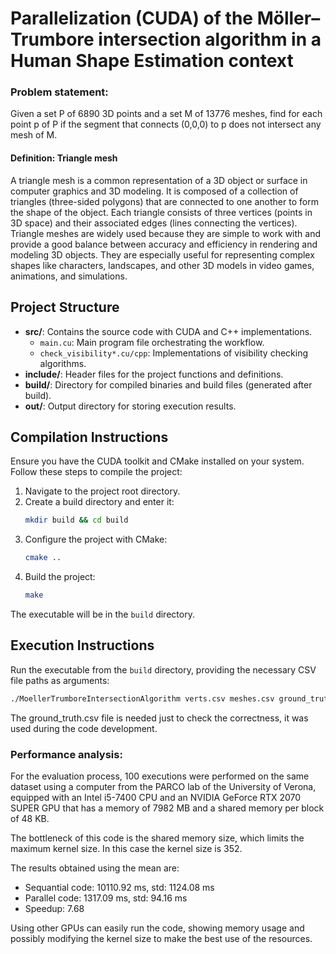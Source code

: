 # Parallelization (CUDA) of the Möller–Trumbore intersection algorithm in a Human Shape Estimation context

### Problem statement:
Given a set P of 6890 3D points and a set M of 13776 meshes, find for each point p of P if the segment that connects (0,0,0) to p does not intersect any mesh of M.

#### Definition: Triangle mesh
A triangle mesh is a common representation of a 3D object or surface in computer graphics and 3D modeling. It is composed of a collection of triangles (three-sided polygons) that are connected to one another to form the shape of the object. Each triangle consists of three vertices (points in 3D space) and their associated edges (lines connecting the vertices). Triangle meshes are widely used because they are simple to work with and provide a good balance between accuracy and efficiency in rendering and modeling 3D objects. They are especially useful for representing complex shapes like characters, landscapes, and other 3D models in video games, animations, and simulations.

## Project Structure

- **src/**: Contains the source code with CUDA and C++ implementations.
    - `main.cu`: Main program file orchestrating the workflow.
    - `check_visibility*.cu/cpp`: Implementations of visibility checking algorithms.
- **include/**: Header files for the project functions and definitions.
- **build/**: Directory for compiled binaries and build files (generated after build).
- **out/**: Output directory for storing execution results.

## Compilation Instructions

Ensure you have the CUDA toolkit and CMake installed on your system. Follow these steps to compile the project:

1. Navigate to the project root directory.
2. Create a build directory and enter it:
   ```bash
   mkdir build && cd build
   ```
3. Configure the project with CMake:
   ```bash
   cmake ..
   ```
4. Build the project:
   ```bash
   make
   ```

The executable will be in the `build` directory.

## Execution Instructions

Run the executable from the `build` directory, providing the necessary CSV file paths as arguments:

```bash
./MoellerTrumboreIntersectionAlgorithm verts.csv meshes.csv ground_truth.csv

```

The ground_truth.csv file is needed just to check the correctness, it was used during the code development.

### Performance analysis:

For the evaluation process, 100 executions were performed on the same dataset using a computer from the PARCO lab of the University of Verona, equipped with an Intel i5-7400 CPU and an NVIDIA GeForce RTX 2070 SUPER GPU that has a memory of 7982 MB and a shared memory per block of 48 KB.

The bottleneck of this code is the shared memory size, which limits the maximum kernel size. In this case the kernel size is 352.

The results obtained using the mean are:
- Sequantial code: 10110.92 ms, std: 1124.08 ms
- Parallel code: 1317.09 ms, std: 94.16 ms
- Speedup: 7.68

Using other GPUs can easily run the code, showing memory usage and possibly modifying the kernel size to make the best use of the resources.
